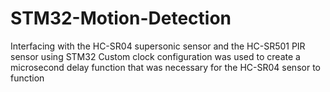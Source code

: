 # STM32-Motion-Detection
Interfacing with the HC-SR04 supersonic sensor and the HC-SR501 PIR sensor using STM32
Custom clock configuration was used to create a microsecond delay function that was necessary for the HC-SR04 sensor to function
